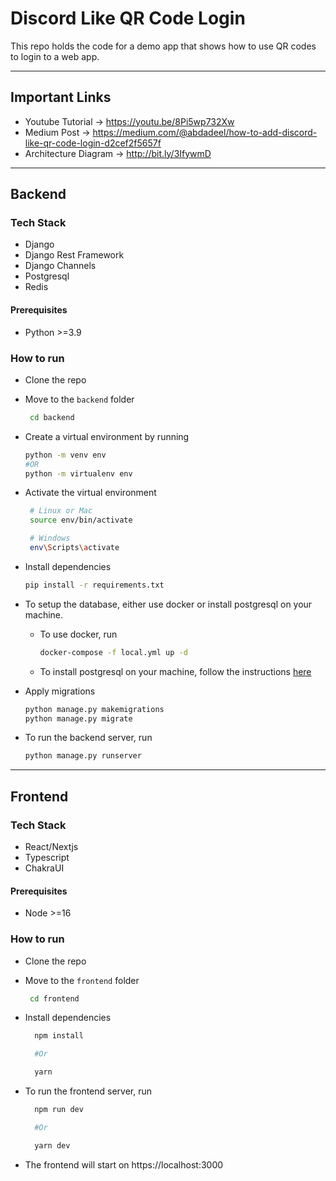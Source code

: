 # Discord Like QR Code Login

This repo holds the code for a demo app that shows how to use QR codes to login to a web app.

<hr>

## Important Links

- Youtube Tutorial -> https://youtu.be/8Pi5wp732Xw
- Medium Post -> https://medium.com/@abdadeel/how-to-add-discord-like-qr-code-login-d2cef2f5657f
- Architecture Diagram -> http://bit.ly/3IfywmD

<hr>

## Backend

### Tech Stack

- Django
- Django Rest Framework
- Django Channels
- Postgresql
- Redis

#### Prerequisites

- Python >=3.9

### How to run

- Clone the repo
- Move to the `backend` folder
  ```bash
   cd backend
  ```
- Create a virtual environment by running
  ```bash
  python -m venv env
  #OR
  python -m virtualenv env
  ```
- Activate the virtual environment

  ```bash
   # Linux or Mac
   source env/bin/activate

   # Windows
   env\Scripts\activate
  ```

- Install dependencies
  ```bash
  pip install -r requirements.txt
  ```
- To setup the database, either use docker or install postgresql on your machine.
  - To use docker, run
    ```bash
    docker-compose -f local.yml up -d
    ```
  - To install postgresql on your machine, follow the instructions [here](https://www.postgresql.org/download/)
- Apply migrations
  ```bash
  python manage.py makemigrations
  python manage.py migrate
  ```
- To run the backend server, run
  ```bash
  python manage.py runserver
  ```

<hr>

## Frontend

### Tech Stack

- React/Nextjs
- Typescript
- ChakraUI

#### Prerequisites

- Node >=16

### How to run

- Clone the repo
- Move to the `frontend` folder
  ```bash
   cd frontend
  ```
- Install dependencies

  ```bash
    npm install

    #Or

    yarn
  ```

- To run the frontend server, run

  ```bash
    npm run dev

    #Or

    yarn dev
  ```

- The frontend will start on https://localhost:3000
